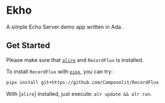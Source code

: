 # Ekho

A simple Echo Server demo app written in Ada.

## Get Started

Please make sure that [`alire`](https://github.com/alire-project/alire) and `RecordFlux` is installed.

To install `RecordFlux` with [`pipx`](https://github.com/pypa/pipx), you can try:

```sh
pipx install git+https://github.com/Componolit/RecordFlux
```

With [`alire`] installed, just execute: `alr update && alr run`.
